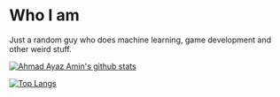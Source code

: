 # Who I am
Just a random guy who does machine learning, game development and other weird stuff.

[![Ahmad Ayaz Amin's github stats](https://github-readme-stats.vercel.app/api?username=ayaz-amin&theme=github_dark&show_icons=true&count_private=true&include_all_commits=true&custom_title=ayaz-amin%20statistics)](https://github.com/ayaz-amin)

[![Top Langs](https://github-readme-stats.vercel.app/api/top-langs/?username=ayaz-amin&layout=compact&theme=github_dark&hide=cmake,makefile,shell)](https://github.com/ayaz-amin)

<!--
**ayaz-amin/ayaz-amin** is a ✨ _special_ ✨ repository because its `README.md` (this file) appears on your GitHub profile.

Here are some ideas to get you started:

- 🔭 I’m currently working on ...
- 🌱 I’m currently learning ...
- 👯 I’m looking to collaborate on ...
- 🤔 I’m looking for help with ...
- 💬 Ask me about ...
- 📫 How to reach me: ...
- 😄 Pronouns: ...
- ⚡ Fun fact: ...
-->
